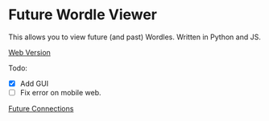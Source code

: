 # Future Wordle Viewer
This allows you to view future (and past) Wordles.
Written in Python and JS.

 [Web Version](slowpoke111.github.io/Future-Wordle/) 

Todo:
- [x] Add GUI
- [ ] Fix error on mobile web. 

[Future Connections](https://slowpoke111.github.io/Future-Connections/)
